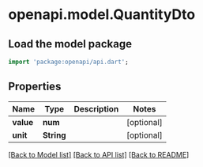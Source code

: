 # openapi.model.QuantityDto

## Load the model package
```dart
import 'package:openapi/api.dart';
```

## Properties
Name | Type | Description | Notes
------------ | ------------- | ------------- | -------------
**value** | **num** |  | [optional] 
**unit** | **String** |  | [optional] 

[[Back to Model list]](../README.md#documentation-for-models) [[Back to API list]](../README.md#documentation-for-api-endpoints) [[Back to README]](../README.md)


